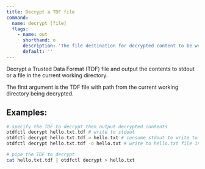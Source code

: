 ```yaml
---
title: Decrypt a TDF file
command:
  name: decrypt [file]
  flags:
    - name: out
      shorthand: o
      description: 'The file destination for decrypted content to be written instead of stdout.'
      default: ''
---
```


Decrypt a Trusted Data Format (TDF) file and output the contents to stdout or a file in the current working directory.

The first argument is the TDF file with path from the current working directory being decrypted.

## Examples:

```bash
# specify the TDF to decrypt then output decrypted contents
otdfctl decrypt hello.txt.tdf # write to stdout
otdfctl decrypt hello.txt.tdf > hello.txt # consume stdout to write to hello.txt file
otdfctl decrypt hello.txt.tdf -o hello.txt # write to hello.txt file instead of stdout

# pipe the TDF to decrypt
cat hello.txt.tdf | otdfctl decrypt > hello.txt
```

